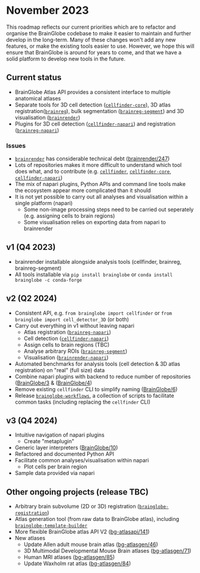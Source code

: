 # November 2023

This roadmap reflects our current priorities which are to refactor and organise the BrainGlobe codebase to make it 
easier to maintain and further develop in the long-term. Many of these changes won't add any new features, or make 
the existing tools easier to use. However, we hope this will ensure that BrainGlobe is around for years to come, and 
that we have a solid platform to develop new tools in the future.

## Current status
* BrainGlobe Atlas API provides a consistent interface to multiple anatomical atlases
* Separate tools for 3D cell detection ([`cellfinder-core`](https://github.com/brainglobe/cellfinder-core)), 
3D atlas registration([`brainreg`](https://github.com/brainglobe/brainreg)), bulk segmentation 
([`brainreg-segment`](https://github.com/brainglobe/brainreg-segment)) and 3D 
visualisation ([`brainrender`](https://github.com/brainglobe/brainrender))
* Plugins for 3D cell detection ([`cellfinder-napari`](https://github.com/brainglobe/cellfinder-napari)) and 
registration ([`brainreg-napari`](https://github.com/brainglobe/brainreg-napari))

### Issues
* [`brainrender`](https://github.com/brainglobe/brainrender) has considerable technical debt 
([brainrender/247](https://github.com/brainglobe/brainrender/issues/247))
* Lots of repositories makes it more difficult to understand which tool does what, and to contribute 
(e.g. [`cellfinder`](https://github.com/brainglobe/cellfinder), 
[`cellfinder-core`](https://github.com/brainglobe/cellfinder-core), [`cellfinder-napari`](https://github.com/brainglobe/cellfinder-napari))
* The mix of napari plugins, Python APIs and command line tools make the ecosystem appear more complicated than it should
* It is not yet possible to carry out all analyses and visualisation within a single platform (napari)
    * Some non-image processing steps need to be carried out seperately (e.g. assigning cells to brain regions)
    * Some visualisation relies on exporting data from napari to brainrender

## v1 (Q4 2023)
* brainrender installable alongside analysis tools (cellfinder, brainreg, brainreg-segment)
* All tools installable via `pip install brainglobe` or `conda install brainglobe -c conda-forge`

## v2 (Q2 2024)
* Consistent API, e.g. `from brainglobe import cellfinder` or `from brainglobe import cell_detector_3D` (or both)
* Carry out everything in v1 without leaving napari
    * Atlas registration ([`brainreg-napari`](https://github.com/brainglobe/brainreg-napari))
    * Cell detection ([`cellfinder-napari`](https://github.com/brainglobe/cellfinder-napari))
    * Assign cells to brain regions (TBC)
    * Analyse arbitrary ROIs ([`brainreg-segment`](https://github.com/brainglobe/brainreg-segment))
    * Visualisation ([`brainrender-napari`](https://github.com/brainglobe/brainrender-napari))
* Automated benchmarks for analysis tools (cell detection & 3D atlas registration) on "real" (full size) data
* Combine napari plugins with backend to reduce number of repositories 
([BrainGlobe/3](https://github.com/brainglobe/BrainGlobe/issues/3) & 
([BrainGlobe/4](https://github.com/brainglobe/BrainGlobe/issues/4))
* Remove existing `cellfinder` CLI to simplify naming ([BrainGlobe/6](https://github.com/brainglobe/BrainGlobe/issues/6))
* Release [`brainglobe-workflows`](https://github.com/brainglobe/brainglobe-workflows), a collection of scripts to 
facilitate common tasks (including replacing the `cellfinder` CLI)

## v3 (Q4 2024)
* Intuitive navigation of napari plugins
    * Create "metaplugin"
* Generic layer interpreters ([BrainGlobe/10](https://github.com/brainglobe/BrainGlobe/issues/10))
* Refactored and documented Python API
* Facilitate common analyses/visualisation within napari
    * Plot cells per brain region
* Sample data provided via napari

## Other ongoing projects (release TBC)
* Arbitrary brain subvolume (2D or 3D) registration 
([`brainglobe-registration`](https://github.com/brainglobe/brainglobe-registration))
* Atlas generation tool (from raw data to BrainGlobe atlas), including 
[`brainglobe-template-builder`](https://github.com/brainglobe/brainglobe-template-builder)
* More flexible BrainGlobe atlas API V2 ([bg-atlasapi/141](https://github.com/brainglobe/bg-atlasapi/issues/141))
* New atlases
    * Update Allen adult mouse brain atlas ([bg-atlasgen/46](https://github.com/brainglobe/bg-atlasgen/issues/46))
    * 3D Multimodal Developmental Mouse Brain atlases ([bg-atlasgen/71](https://github.com/brainglobe/bg-atlasgen/issues/71))
    * Human MRI atlases ([bg-atlasgen/85](https://github.com/brainglobe/bg-atlasgen/issues/85))
    * Update Waxholm rat atlas ([bg-atlasgen/84](https://github.com/brainglobe/bg-atlasgen/issues/84))
